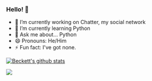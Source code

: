 ### Hello! 👋

- 🔭 I’m currently working on Chatter, my social network
- 🌱 I’m currently learning Python
- 💬 Ask me about... Python
- 😄 Pronouns: He/Him
- ⚡ Fun fact: I've got none.

[![Beckett's github stats](https://github-readme-stats.vercel.app/api?username=beckettnormington)](https://github.com/beckettnormington)


![](https://gitwar.herokuapp.com/badge?username=beckettnormington&color=brightgreen)
